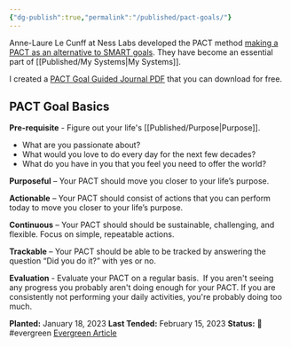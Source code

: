 ```yaml
---
{"dg-publish":true,"permalink":"/published/pact-goals/"}
---
```



Anne-Laure Le Cunff at Ness Labs developed the PACT method [making a PACT as an alternative to SMART goals](https://nesslabs.com/smart-goals-pact). They have become an essential part of [[Published/My Systems\|My Systems]]. 

I created a [PACT Goal Guided Journal PDF](https://hacktheplanner.gumroad.com/l/pact-goals) that you can download for free.

## PACT Goal Basics

**Pre-requisite** - Figure out your life's [[Published/Purpose\|Purpose]].
- What are you passionate about?
- What would you love to do every day for the next few decades?
- What do you have in you that you feel you need to offer the world?

**Purposeful** – Your PACT should move you closer to your life’s purpose.  

**Actionable** – Your PACT should consist of actions that you can perform today to move you closer to your life’s purpose.  

**Continuous** – Your PACT should should be sustainable, challenging, and flexible. Focus on simple, repeatable actions.  

**Trackable** – Your PACT should be able to be tracked by answering the question “Did you do it?” with yes or no.

**Evaluation** - Evaluate your PACT on a regular basis.  If you aren't seeing any progress you probably aren't doing enough for your PACT. If you are consistently not performing your daily activities, you're probably doing too much.

**Planted:** January 18, 2023
**Last Tended:** February 15, 2023
**Status:** 🌲 #evergreen 
[Evergreen Article](https://hacktheplanner.beehiiv.com/p/pact-goals)